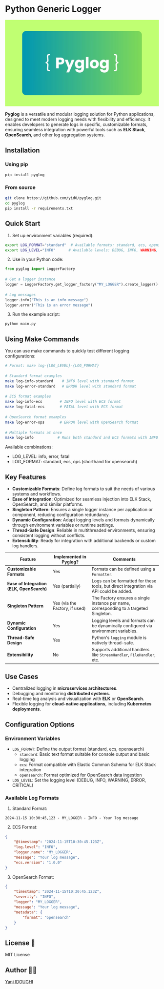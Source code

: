 # **Python Generic Logger**

<div align="center">
  <img src="./assets/pyglog.jpg" alt="Pyglog Logo" width="600"/>
</div>

**Pyglog** is a versatile and modular logging solution for Python applications, designed to meet modern logging needs with flexibility and efficiency. It enables developers to generate logs in specific, customizable formats, ensuring seamless integration with powerful tools such as **ELK Stack**, **OpenSearch**, and other log aggregation systems.

## **Installation**

### Using pip
```bash
pip install pyglog
```

### From source
```bash
git clone https://github.com/yid0/pyglog.git
cd pyglog
pip install -r requirements.txt
```

## **Quick Start**

1. Set up environment variables (required):
```bash
export LOG_FORMAT="standard"  # Available formats: standard, ecs, opensearch
export LOG_LEVEL="INFO"      # Available levels: DEBUG, INFO, WARNING, ERROR, CRITICAL
```

2. Use in your Python code:
```python
from pyglog import LoggerFactory

# Get a logger instance
logger = LoggerFactory.get_logger_factory("MY_LOGGER").create_logger()

# Log messages
logger.info("This is an info message")
logger.error("This is an error message")
```

3. Run the example script:
```bash
python main.py
```

## **Using Make Commands**

You can use make commands to quickly test different logging configurations:

```bash
# Format: make log-{LOG_LEVEL}-{LOG_FORMAT}

# Standard format examples
make log-info-standard    # INFO level with standard format
make log-error-standard   # ERROR level with standard format

# ECS format examples
make log-info-ecs        # INFO level with ECS format
make log-fatal-ecs       # FATAL level with ECS format

# OpenSearch format examples
make log-error-ops       # ERROR level with OpenSearch format

# Multiple formats at once
make log-info           # Runs both standard and ECS formats with INFO level
```

Available combinations:
- LOG_LEVEL: info, error, fatal
- LOG_FORMAT: standard, ecs, ops (shorthand for opensearch)

## **Key Features**
- **Customizable Formats**: Define log formats to suit the needs of various systems and workflows.
- **Ease of Integration**: Optimized for seamless injection into ELK Stack, OpenSearch, and similar platforms.
- **Singleton Pattern**: Ensures a single logger instance per application or component, reducing configuration redundancy.
- **Dynamic Configuration**: Adapt logging levels and formats dynamically through environment variables or runtime settings.
- **Thread-Safe Design**: Reliable in multithreaded environments, ensuring consistent logging without conflicts.
- **Extensibility**: Ready for integration with additional backends or custom log handlers.


| **Feature**                               | **Implemented in Pyglog?**                              | **Comments**                                                                            |
|-------------------------------------------|---------------------------------------------------------|----------------------------------------------------------------------------------------|
| **Customizable Formats**                  | Yes                                                     | Formats can be defined using a `Formatter`.                                            |
| **Ease of Integration (ELK, OpenSearch)** | Yes (partially)                                         | Logs can be formatted for these tools, but direct integration via API could be added.  |
| **Singleton Pattern**                     | Yes (via the Factory, if used)                         | The Factory ensures a single instance per name, corresponding to a targeted Singleton. |
| **Dynamic Configuration**                 | Yes                                                     | Logging levels and formats can be dynamically configured via environment variables.    |
| **Thread-Safe Design**                    | Yes                                                     | Python's `logging` module is natively thread-safe.                                     |
| **Extensibility**                         | No                                                     | Supports additional handlers like `StreamHandler`, `FileHandler`, etc.                |

## **Use Cases**
- Centralized logging in **microservices architectures**.
- Debugging and monitoring **distributed systems**.
- Real-time log analysis and visualization with **ELK** or **OpenSearch**.
- Flexible logging for **cloud-native applications**, including **Kubernetes deployments**.

## **Configuration Options**

### Environment Variables
- `LOG_FORMAT`: Define the output format (standard, ecs, opensearch)
  - `standard`: Basic text format suitable for console output and basic logging
  - `ecs`: Format compatible with Elastic Common Schema for ELK Stack integration
  - `opensearch`: Format optimized for OpenSearch data ingestion
- `LOG_LEVEL`: Set the logging level (DEBUG, INFO, WARNING, ERROR, CRITICAL)

### Available Log Formats
1. Standard Format:
```
2024-11-15 10:30:45,123 - MY_LOGGER - INFO - Your log message
```

2. ECS Format:
```json
{
    "@timestamp": "2024-11-15T10:30:45.123Z",
    "log.level": "INFO",
    "logger.name": "MY_LOGGER",
    "message": "Your log message",
    "ecs.version": "1.0.0"
}
```

3. OpenSearch Format:
```json
{
    "timestamp": "2024-11-15T10:30:45.123Z",
    "severity": "INFO",
    "logger": "MY_LOGGER",
    "message": "Your log message",
    "metadata": {
        "format": "opensearch"
    }
}
```


## License 📄
MIT License

## Author 👨‍💻
[Yani IDOUGHI](https://www.linkedin.com/in/yid0/)